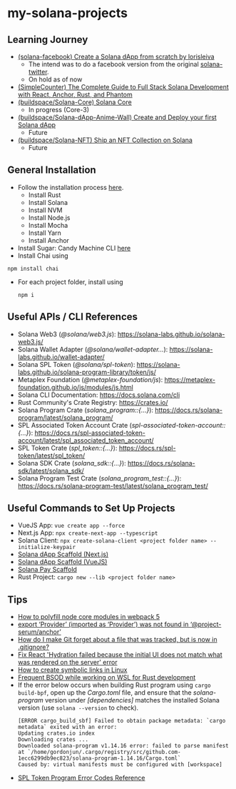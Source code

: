 # my-solana-projects

## Learning Journey

- [(solana-facebook) Create a Solana dApp from scratch by lorisleiva](https://lorisleiva.com/create-a-solana-dapp-from-scratch)
    - The intend was to do a facebook version from the original [solana-twitter](https://github.com/lorisleiva/solana-twitter/tree/main).
    - On hold as of now
- [(SimpleCounter) The Complete Guide to Full Stack Solana Development with React, Anchor, Rust, and Phantom](https://dev.to/edge-and-node/the-complete-guide-to-full-stack-solana-development-with-react-anchor-rust-and-phantom-3291)
- [(buildspace/Solana-Core) Solana Core](https://buildspace.so/p/solana-core)
    - In progress (Core-3)
- [(buildspace/Solana-dApp-Anime-Wall) Create and Deploy your first Solana dApp](https://buildspace.so/p/build-solana-web3-app)
    - Future
- [(buildspace/Solana-NFT) Ship an NFT Collection on Solana](https://buildspace.so/p/ship-solana-nft-collection)
    - Future

## General Installation

- Follow the installation process [here](https://lorisleiva.com/create-a-solana-dapp-from-scratch/getting-started-with-solana-and-anchor).
    - Install Rust
    - Install Solana
    - Install NVM
    - Install Node.js
    - Install Mocha
    - Install Yarn
    - Install Anchor
- Install Sugar: Candy Machine CLI [here](https://docs.metaplex.com/developer-tools/sugar/overview/installation)
- Install Chai using
```
npm install chai
```
- For each project folder, install using 
    ```
    npm i
    ```

## Useful APIs / CLI References

- Solana Web3 (*@solana/web3.js*): https://solana-labs.github.io/solana-web3.js/
- Solana Wallet Adapter (*@solana/wallet-adapter...*): https://solana-labs.github.io/wallet-adapter/
- Solana SPL Token (*@solana/spl-token*): https://solana-labs.github.io/solana-program-library/token/js/
- Metaplex Foundation (*@metaplex-foundation/js*): https://metaplex-foundation.github.io/js/modules/js.html
- Solana CLI Documentation: https://docs.solana.com/cli
- Rust Community's Crate Registry: https://crates.io/
- Solana Program Crate (*solana_program::{...}*): https://docs.rs/solana-program/latest/solana_program/
- SPL Associated Token Account Crate (*spl-associated-token-account::{...}*): https://docs.rs/spl-associated-token-account/latest/spl_associated_token_account/
- SPL Token Crate (*spl_token::{...}*): https://docs.rs/spl-token/latest/spl_token/
- Solana SDK Crate (*solana_sdk::{...}*): https://docs.rs/solana-sdk/latest/solana_sdk/
- Solana Program Test Crate (*solana_program_test::{...}*): https://docs.rs/solana-program-test/latest/solana_program_test/

## Useful Commands to Set Up Projects

- VueJS App: ```vue create app --force```
- Next.js App: ```npx create-next-app --typescript```
- Solana Client: ```npx create-solana-client <project folder name> --initialize-keypair```
- [Solana dApp Scaffold (Next.js)](https://github.com/solana-labs/dapp-scaffold)
- [Solana dApp Scaffold (VueJS)](https://github.com/solana-developers/dapp-scaffold-vue)
- [Solana Pay Scaffold](https://github.com/solana-labs/solana-pay-scaffold)
- Rust Project: ```cargo new --lib <project folder name>```

## Tips

- [How to polyfill node core modules in webpack 5](https://alchemy.com/blog/how-to-polyfill-node-core-modules-in-webpack-5)
- [export ‘Provider’ (imported as ‘Provider’) was not found in ‘@project-serum/anchor’](https://medium.com/illumination/export-provider-imported-as-provider-was-not-found-in-project-serum-anchor-b6f3dcc34601)
- [How do I make Git forget about a file that was tracked, but is now in .gitignore?](https://stackoverflow.com/questions/1274057/how-do-i-make-git-forget-about-a-file-that-was-tracked-but-is-now-in-gitignore)
- [Fix React 'Hydration failed because the initial UI does not match what was rendered on the server' error](https://github.com/metaplex-foundation/js-examples/pull/34/files)
- [How to create symbolic links in Linux](https://www.hostinger.com/tutorials/how-to-create-symbolic-links-in-linux/)
- [Frequent BSOD while working on WSL for Rust development](https://github.com/microsoft/vscode-remote-release/issues/988)
- If the error below occurs when building Rust program using ```cargo build-bpf```, open up the *Cargo.toml* file, and ensure that the *solana-program* version under *[dependencies]* matches the installed Solana version (use ```solana --version``` to check).
    ```
    [ERROR cargo_build_sbf] Failed to obtain package metadata: `cargo metadata` exited with an error: 
    Updating crates.io index 
    Downloading crates ... 
    Downloaded solana-program v1.14.16 error: failed to parse manifest at `/home/gordonjun/.cargo/registry/src/github.com-1ecc6299db9ec823/solana-program-1.14.16/Cargo.toml` 
    Caused by: virtual manifests must be configured with [workspace]
    ```
- [SPL Token Program Error Codes Reference](https://github.com/solana-labs/solana-program-library/blob/master/token/program/src/error.rs)


